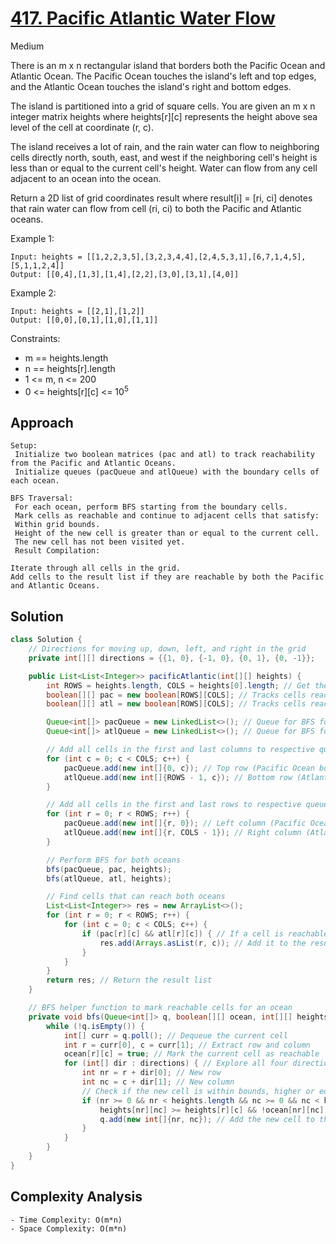 # [417. Pacific Atlantic Water Flow]()
Medium


There is an m x n rectangular island that borders both the Pacific Ocean and Atlantic Ocean. The Pacific Ocean touches the island's left and top edges, and the Atlantic Ocean touches the island's right and bottom edges.

The island is partitioned into a grid of square cells. You are given an m x n integer matrix heights where heights[r][c] represents the height above sea level of the cell at coordinate (r, c).

The island receives a lot of rain, and the rain water can flow to neighboring cells directly north, south, east, and west if the neighboring cell's height is less than or equal to the current cell's height. Water can flow from any cell adjacent to an ocean into the ocean.

Return a 2D list of grid coordinates result where result[i] = [ri, ci] denotes that rain water can flow from cell (ri, ci) to both the Pacific and Atlantic oceans.

 

Example 1:
```
Input: heights = [[1,2,2,3,5],[3,2,3,4,4],[2,4,5,3,1],[6,7,1,4,5],[5,1,1,2,4]]
Output: [[0,4],[1,3],[1,4],[2,2],[3,0],[3,1],[4,0]]
```
Example 2:
```
Input: heights = [[2,1],[1,2]]
Output: [[0,0],[0,1],[1,0],[1,1]]
``` 

Constraints:

- m == heights.length
- n == heights[r].length
- 1 <= m, n <= 200
- 0 <= heights[r][c] <= 10<sup>5</sup>

## Approach
```
Setup:
 Initialize two boolean matrices (pac and atl) to track reachability from the Pacific and Atlantic Oceans.
 Initialize queues (pacQueue and atlQueue) with the boundary cells of each ocean.

BFS Traversal:
 For each ocean, perform BFS starting from the boundary cells.
 Mark cells as reachable and continue to adjacent cells that satisfy:
 Within grid bounds.
 Height of the new cell is greater than or equal to the current cell.
 The new cell has not been visited yet.
 Result Compilation:

Iterate through all cells in the grid.
Add cells to the result list if they are reachable by both the Pacific and Atlantic Oceans.
```

## Solution
```java
class Solution {
    // Directions for moving up, down, left, and right in the grid
    private int[][] directions = {{1, 0}, {-1, 0}, {0, 1}, {0, -1}};

    public List<List<Integer>> pacificAtlantic(int[][] heights) {
        int ROWS = heights.length, COLS = heights[0].length; // Get the number of rows and columns in the grid
        boolean[][] pac = new boolean[ROWS][COLS]; // Tracks cells reachable by the Pacific Ocean
        boolean[][] atl = new boolean[ROWS][COLS]; // Tracks cells reachable by the Atlantic Ocean

        Queue<int[]> pacQueue = new LinkedList<>(); // Queue for BFS for the Pacific Ocean
        Queue<int[]> atlQueue = new LinkedList<>(); // Queue for BFS for the Atlantic Ocean

        // Add all cells in the first and last columns to respective queues
        for (int c = 0; c < COLS; c++) {
            pacQueue.add(new int[]{0, c}); // Top row (Pacific Ocean boundary)
            atlQueue.add(new int[]{ROWS - 1, c}); // Bottom row (Atlantic Ocean boundary)
        }

        // Add all cells in the first and last rows to respective queues
        for (int r = 0; r < ROWS; r++) {
            pacQueue.add(new int[]{r, 0}); // Left column (Pacific Ocean boundary)
            atlQueue.add(new int[]{r, COLS - 1}); // Right column (Atlantic Ocean boundary)
        }

        // Perform BFS for both oceans
        bfs(pacQueue, pac, heights);
        bfs(atlQueue, atl, heights);

        // Find cells that can reach both oceans
        List<List<Integer>> res = new ArrayList<>();
        for (int r = 0; r < ROWS; r++) {
            for (int c = 0; c < COLS; c++) {
                if (pac[r][c] && atl[r][c]) { // If a cell is reachable by both oceans
                    res.add(Arrays.asList(r, c)); // Add it to the result list
                }
            }
        }
        return res; // Return the result list
    }

    // BFS helper function to mark reachable cells for an ocean
    private void bfs(Queue<int[]> q, boolean[][] ocean, int[][] heights) {
        while (!q.isEmpty()) {
            int[] curr = q.poll(); // Dequeue the current cell
            int r = curr[0], c = curr[1]; // Extract row and column
            ocean[r][c] = true; // Mark the current cell as reachable
            for (int[] dir : directions) { // Explore all four directions
                int nr = r + dir[0]; // New row
                int nc = c + dir[1]; // New column
                // Check if the new cell is within bounds, higher or equal in height, and not already visited
                if (nr >= 0 && nr < heights.length && nc >= 0 && nc < heights[0].length &&
                    heights[nr][nc] >= heights[r][c] && !ocean[nr][nc]) {
                    q.add(new int[]{nr, nc}); // Add the new cell to the queue
                }
            }
        }
    }
}


```

## Complexity Analysis
```
- Time Complexity: O(m*n)
- Space Complexity: O(m*n)
```
